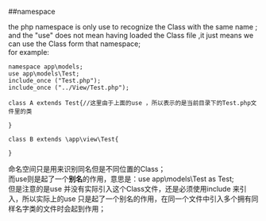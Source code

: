 ##namespace

the php namespace is only use to recognize the Class with the same name ;  
and the "use" does not mean having loaded the Class file ,it just means we can use the Class form that namespace;  
for example:  

	namespace app\models;
	use app\models\Test;
	include_once ("Test.php");
	include_once ("../View/Test.php");
	
	class A extends Test{//这里由于上面的use ，所以表示的是当前目录下的Test.php文件里的类
		
	}
	
	class B extends \app\view\Test{
	
	}
	
命名空间只是用来识别同名但是不同位置的Class；  
而use则是起了一个**别名**的作用，意思是：use app\models\Test as Test;  
但是注意的是use 并没有实际引入这个Class文件，还是必须使用include 来引入，所以实际上的use 只是起了一个别名的作用，在同一个文件中引入多个拥有同样名字类的文件时会起到作用；